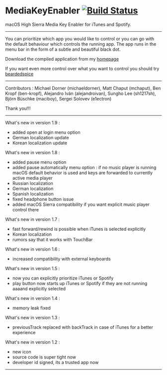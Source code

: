 # MediaKeyEnabler [![Build Status](https://travis-ci.org/milgra/mediakeyenabler.svg?branch=master)](https://travis-ci.org/milgra/mediakeyenabler#)

macOS High Sierra Media Key Enabler for iTunes and Spotify.

---

You can prioritize which app you would like to control or you can go with the default behaviour which controls the running app.
The app runs in the menu bar in the form of a subtle and beautiful black dot.

Download the compiled application from my [homepage](http://milgra.com/high-sierra-media-key-enabler.html)

If you want even more control over what you want to control you should try [beardedspice](http://beardedspice.github.io)

---

Contributors : Michael Dorner (michaeldorner), Matt Chaput (mchaput), Ben Kropf (ben-kropf), Alejandro Iván (alejandroivan), Sungho Lee (sh1217sh), Björn Büschke (maciboy), Sergei Solovev (e1ectron)

Thank you!!!

---

What's new in version 1.9 :
- added open at login menu option
- German localization update
- Korean localization update

What's new in version 1.8 :
- added pause menu option
- added pause automatically menu option : if no music player is running macOS default behavior is used and keys are forwarded to currently active media player
- Russian localization
- German localization
- Spanish localization
- fixed headphone button issue
- added macOS Sierra compatibility if you want explicit music player control there

What's new in version 1.7 :
- fast forward/rewind is possible when iTunes is selected explicitly
- Korean localization
- rumors say that it works with TouchBar

What's new in version 1.6 :
- increased compatibility with external keyboards

What's new in version 1.5 :
- now you can explicitly prioritize iTunes or Spotify
- play button now starts up iTunes or Spotify if they are not running aaaand explicitly selected

What's new in version 1.4 :
- memory leak fixed

What's new in version 1.3 :
- previousTrack replaced with backTrack in case of iTunes for a better experience

What's new in version 1.2 :
- new icon
- source code is super tight now
- developer id signed, its a trusted app now

---
